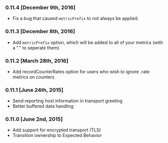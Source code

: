 ### 0.11.4 [December 9th, 2016]
* Fix a bug that caused `metricPrefix` to not always be applied.

### 0.11.3 [December 8th, 2016]
* Add `metricPrefix` option, which will be added to all of your metrics (with a "." to seperate them)

### 0.11.2 [March 28th, 2016]
* Add recordCounterRates option for users who wish to ignore .rate metrics on counters

### 0.11.1 [June 24th, 2015]
* Send reporting host information in transport greeting
* Better buffered data handling

### 0.11.0 [June 2nd, 2015]
* Add support for encrypted transport (TLS)
* Transition ownership to Expected Behavior
